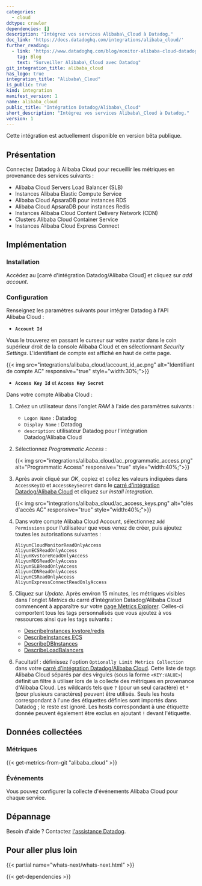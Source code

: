 ```yaml
---
categories:
  - cloud
ddtype: crawler
dependencies: []
description: "Intégrez vos services Alibaba\_Cloud à Datadog."
doc_link: 'https://docs.datadoghq.com/integrations/alibaba_cloud/'
further_reading:
  - link: 'https://www.datadoghq.com/blog/monitor-alibaba-cloud-datadog/'
    tag: Blog
    text: "Surveiller Alibaba\_Cloud avec Datadog"
git_integration_title: alibaba_cloud
has_logo: true
integration_title: "Alibaba\_Cloud"
is_public: true
kind: integration
manifest_version: 1
name: alibaba_cloud
public_title: "Intégration Datadog/Alibaba\_Cloud"
short_description: "Intégrez vos services Alibaba\_Cloud à Datadog."
version: 1
---
```

<div class="alert alert-warning">
Cette intégration est actuellement disponible en version bêta publique.
</div>

## Présentation

Connectez Datadog à Alibaba Cloud pour recueillir les métriques en provenance des services suivants :

* Alibaba Cloud Servers Load Balancer (SLB)
* Instances Alibaba Elastic Compute Service
* Alibaba Cloud ApsaraDB pour instances RDS
* Alibaba Cloud ApsaraDB pour instances Redis
* Instances Alibaba Cloud Content Delivery Network (CDN)
* Clusters Alibaba Cloud Container Service
* Instances Alibaba Cloud Express Connect


## Implémentation
### Installation

Accédez au [carré d'intégration Datadog/Alibaba Cloud[1] et cliquez sur *add account*.

### Configuration

Renseignez les paramètres suivants pour intégrer Datadog à l'API Alibaba Cloud :

* **`Account Id`** 

Vous le trouverez en passant le curseur sur votre avatar dans le coin supérieur droit de la console Alibaba Cloud et en sélectionnant *Security Settings*. L'identifiant de compte est affiché en haut de cette page.

{{< img src="integrations/alibaba_cloud/account_id_ac.png" alt="Identifiant de compte AC" responsive="true" style="width:30%;">}}

* **`Access Key Id`** et **`Access Key Secret`**

Dans votre compte Alibaba Cloud :

1. Créez un utilisateur dans l'onglet *RAM* à l'aide des paramètres suivants :
    *  `Logon Name` : Datadog
    *  `Display Name` : Datadog 
    *  `description`: utilisateur Datadog pour l'intégration Datadog/Alibaba Cloud

2. Sélectionnez *Programmatic Access* :

    {{< img src="integrations/alibaba_cloud/ac_programmatic_access.png" alt="Programmatic Access" responsive="true" style="width:40%;">}}

3. Après avoir cliqué sur *OK*, copiez et collez les valeurs indiquées dans `AccessKeyID` et `AccessKeySecret` dans le [carré d'intégration Datadog/Alibaba Cloud][1] et cliquez sur *install integration*.

    {{< img src="integrations/alibaba_cloud/ac_access_keys.png" alt="clés d'accès AC" responsive="true" style="width:40%;">}}

4. Dans votre compte Alibaba Cloud Account, sélectionnez `Add Permissions` pour l'utilisateur que vous venez de créer, puis ajoutez toutes les autorisations suivantes :

    ```
    AliyunCloudMonitorReadOnlyAccess
    AliyunECSReadOnlyAccess
    AliyunKvstoreReadOnlyAccess
    AliyunRDSReadOnlyAccess
    AliyunSLBReadOnlyAccess
    AliyunCDNReadOnlyAccess
    AliyunCSReadOnlyAccess
    AliyunExpressConnectReadOnlyAccess
    ```

5. Cliquez sur *Update*. Après environ 15 minutes, les métriques visibles dans l'onglet *Metrics* du carré d'intégration Datadog/Alibaba Cloud commencent à apparaître sur votre [page Metrics Explorer][2]. Celles-ci comportent tous les tags personnalisés que vous ajoutez à vos ressources ainsi que les tags suivants :

    * [DescribeInstances kvstore/redis][3]
    * [DescribeInstances ECS][4] 
    * [DescribeDBInstances][5]
    * [DescribeLoadBalancers][6]

6. Facultatif : définissez l'option `Optionally Limit Metrics Collection` dans votre [carré d'intégration Datadog/Alibaba Cloud][1]. Cette liste de tags Alibaba Cloud séparés par des virgules (sous la forme `<KEY:VALUE>`) définit un filtre à utiliser lors de la collecte des métriques en provenance d'Alibaba Cloud. Les wildcards tels que `?` (pour un seul caractère) et `*` (pour plusieurs caractères) peuvent être utilisés. Seuls les hosts correspondant à l'une des étiquettes définies sont importés dans Datadog ; le reste est ignoré. Les hosts correspondant à une étiquette donnée peuvent également être exclus en ajoutant `!` devant l'étiquette.

## Données collectées
### Métriques
{{< get-metrics-from-git "alibaba_cloud" >}}


### Événements

Vous pouvez configurer la collecte d'événements Alibaba Cloud pour chaque service. 

## Dépannage
Besoin d'aide ? Contactez [l'assistance Datadog][8].

## Pour aller plus loin

{{< partial name="whats-next/whats-next.html" >}}

  [1]: https://app.datadoghq.com/account/settings#integrations/alibaba_cloud
[2]: https://app.datadoghq.com/metric/explorer
[3]: https://www.alibabacloud.com/help/doc-detail/60933.htm
[4]: https://www.alibabacloud.com/help/doc-detail/25506.htm
[5]: https://www.alibabacloud.com/help/doc-detail/26232.htm
[6]: https://www.alibabacloud.com/help/doc-detail/27582.htm
[7]: https://github.com/DataDog/dogweb/blob/prod/integration/alibaba_cloud/alibaba_cloud_metadata.csv
[8]: https://docs.datadoghq.com/fr/help


{{< get-dependencies >}}